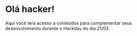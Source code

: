# Olá hacker! 

Aqui você tera acesso a conteúdos para complementar seus desenvolvimento durante o Hackday do dia 21/03. 



